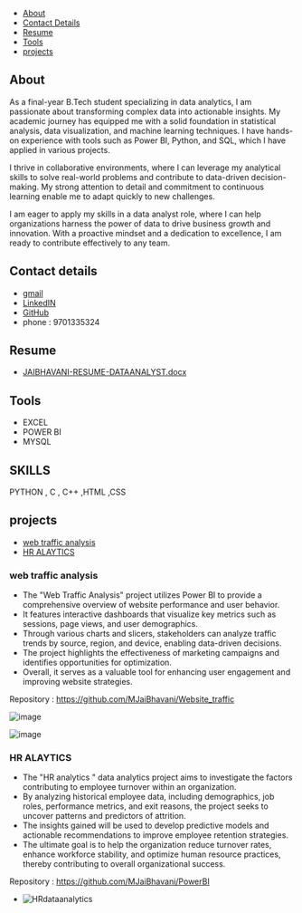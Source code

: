 - [About](#About)
- [Contact Details](#contact-details)
- [Resume](#resume)
- [Tools](#tools)
- [projects](#projects)

## About 

As a final-year B.Tech student specializing in data analytics, I am passionate about transforming complex data into actionable insights. My academic journey has equipped me with a solid foundation in statistical analysis, data visualization, and machine learning techniques. I have hands-on experience with tools such as Power BI, Python, and SQL, which I have applied in various projects.

I thrive in collaborative environments, where I can leverage my analytical skills to solve real-world problems and contribute to data-driven decision-making. My strong attention to detail and commitment to continuous learning enable me to adapt quickly to new challenges. 

I am eager to apply my skills in a data analyst role, where I can help organizations harness the power of data to drive business growth and innovation. With a proactive mindset and a dedication to excellence, I am ready to contribute effectively to any team.


## Contact details
- [gmail](jaibhavani1706@gmail.com)
- [LinkedIN](https://www.linkedin.com/in/jai-bhavani-565433318?utm_source=share&utm_campaign=share_via&utm_content=profile&utm_medium=android_app)
- [GitHub](https://github.com/MJaiBhavani)
- phone : 9701335324

## Resume 

 - [JAIBHAVANI-RESUME-DATAANALYST.docx](https://github.com/user-attachments/files/17688638/JAIBHAVANI-RESUME-DATAANALYST.docx)

## Tools
- EXCEL
- POWER BI
- MYSQL

## SKILLS 
PYTHON , C , C++ ,HTML ,CSS 


## projects 

- [web traffic analysis](#web-traffic-analysis)
- [HR ALAYTICS](#HR-ALAYTICS)

### web traffic analysis 
-  The "Web Traffic Analysis" project utilizes Power BI to provide a comprehensive overview of website performance and user behavior.
-  It features interactive dashboards that visualize key metrics such as sessions, page views, and user demographics.
-  Through various charts and slicers, stakeholders can analyze traffic trends by source, region, and device, enabling data-driven decisions.
-  The project highlights the effectiveness of marketing campaigns and identifies opportunities for optimization.
-  Overall, it serves as a valuable tool for enhancing user engagement and improving website strategies.

Repository : https://github.com/MJaiBhavani/Website_traffic

![image](https://github.com/user-attachments/assets/e9542e6d-897c-45a4-b497-2e94759f494a)


![image](https://github.com/user-attachments/assets/c40b83f5-5e87-4d80-ac0c-41e51f3954da)


### HR ALAYTICS 
 -  The "HR analytics " data analytics project aims to investigate the factors contributing to employee turnover within an organization.
 -  By analyzing historical employee data, including demographics, job roles, performance metrics, and exit reasons, the project seeks to uncover patterns and predictors of attrition.
 -  The insights gained will be used to develop predictive models and actionable recommendations to improve employee retention strategies.
 -  The ultimate goal is to help the organization reduce turnover rates, enhance workforce stability, and optimize human resource practices, thereby contributing to overall organizational success.

Repository : https://github.com/MJaiBhavani/PowerBI

 -  ![HRdataanalytics](https://github.com/user-attachments/assets/e68b08fa-1219-45b4-8a5c-4f74b16796d5)
   


  


